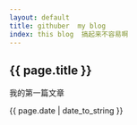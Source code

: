 ```yaml
---
layout: default
title: githuber  my blog 
index: this blog  搞起来不容易啊
---
```


## {{ page.title }}

我的第一篇文章

{{ page.date | date_to_string }}